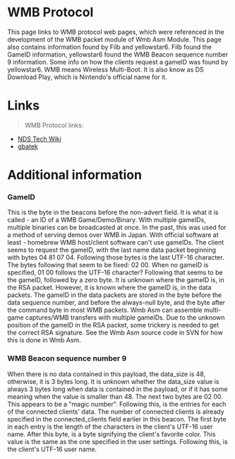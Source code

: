 # WMB Protocol #

This page links to WMB protocol web pages, which were referenced in the development of the WMB packet module of Wmb Asm Module. This page also contains information found by Filb and yellowstar6. Filb found the GameID information, yellowstar6 found the WMB Beacon sequence number 9 information. Some info on how the clients request a gameID was found by yellowstar6. WMB means Wireless Multi-Boot. It is also know as DS Download Play, which is Nintendo's official name for it.


# Links #

> WMB Protocol links:
  * [NDS Tech Wiki](http://www.bottledlight.com/ds/index.php/Wifi/WMBProtocol)
  * [gbatek](http://nocash.emubase.de/gbatek.htm#dswifimultiboot)

# Additional information #

### GameID ###

This is the byte in the beacons before the non-advert field. It is what it is called - an ID of a WMB Game/Demo/Binary. With multiple gameIDs, multiple binaries can be broadcasted at once. In the past, this was used for a method of serving demos over WMB in Japan. With official software at least - homebrew  WMB host/client software can't use gameIDs. The client seems to request the gameID, with the last name data packet beginning with bytes 04 81 07 04. Following those bytes is the last UTF-16 character. The bytes following that seem to be fixed: 02 00. When no gameID is specified, 01 00 follows the UTF-16 character? Following that seems to be the gameID, followed by a zero byte. It is unknown where the gameID is, in the RSA packet. However, it is known where the gameID is, in the data packets. The gameID in the data packets are stored in the byte before the data sequence number, and before the always-null byte, and the byte after the command byte in most WMB packets. Wmb Asm can assemble multi-game captures/WMB transfers with multiple gameIDs. Due to the unknown position of the gameID in the RSA packet, some trickery is needed to get the correct RSA signature. See the Wmb Asm source code in SVN for how this is done in Wmb Asm.

### WMB Beacon sequence number 9 ###
When there is no data contained in this payload, the data\_size is 48, otherwise, it is 3 bytes long. It is unknown whether the data\_size value is always 3 bytes long when data is contained in the payload, or if it has some meaning when the value is smaller than 48. The next two bytes are 02 00. This appears to be a "magic number". Following this, is the entries for each of the connected clients' data. The number of connected clients is already specified in the connected\_clients field earlier in this beacon. The first byte in each entry is the length of the characters in the client's UTF-16 user name. After this byte, is a byte signifying the client's favorite color. This value is the same as the one specified in the user settings. Following this, is the client's UTF-16 user name.